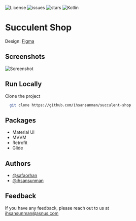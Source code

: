 ![License](https://img.shields.io/github/license/ihsansunman/succulent-shop?style=for-the-badge) ![issues](https://img.shields.io/github/issues/ihsansunman/succulent-shop?style=for-the-badge) ![stars](https://img.shields.io/github/stars/ihsansunman/succulent-shop?style=for-the-badge) ![Kotlin](https://img.shields.io/badge/-Kotlin-7f52ff?logo=kotlin&logoColor=white&style=for-the-badge)




# Succulent Shop

Design: [Figma](https://www.figma.com/file/aKFn9Czmk2ms2hqp4sctcw/Succulent-Shop?node-id=0%3A1)

## Screenshots

![Screenshot](https://raw.githubusercontent.com/ihsansunman/succulent-shop/master/src/images/screenshot.png)

## Run Locally

Clone the project

```bash
  git clone https://github.com/ihsansunman/succulent-shop
```

## Packages

- Material UI
- MVVM
- Retrofit
- Glide

## Authors

- [@safaorhan](https://github.com/safaorhan)
- [@ihsansunman](https://www.github.com/ihsansunman)


## Feedback

If you have any feedback, please reach out to us at [ihsansunman@asnus.com](mailto:ihsansunman@asnus.com)